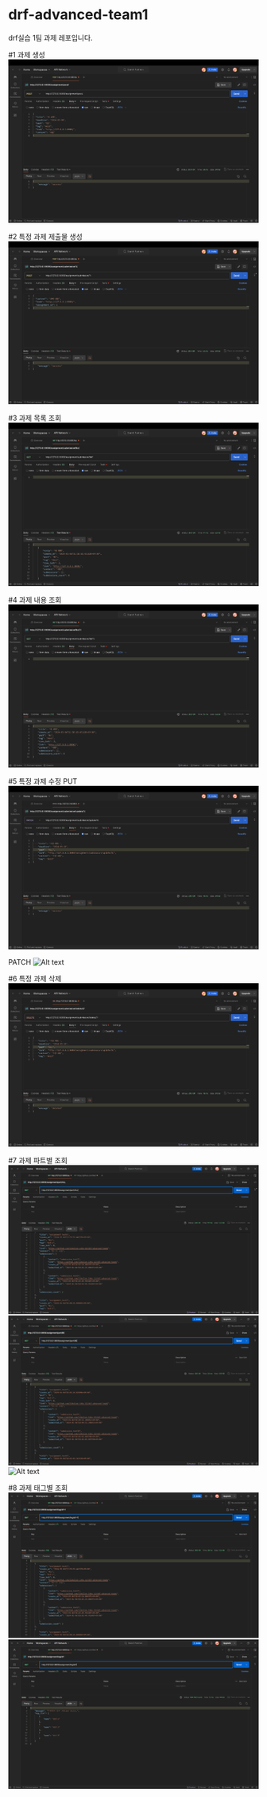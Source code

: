 # drf-advanced-team1
drf실습 1팀 과제 레포입니다.

#1 과제 생성
![Alt text](</images/과제 생성.png>)

#2 특정 과제 제출물 생성
![Alt text](</images/제출물 생성.png>)

#3 과제 목록 조회
![Alt text](</images/과제 목록 조회.png>)

#4 과제 내용 조회
![Alt text](</images/특정 과제 조회.png>)

#5 특정 과제 수정
PUT
![Alt text](</images/특정 과제 수정.png>)

PATCH
![Alt text](<>)

#6 특정 과제 삭제
![Alt text](</images/특정 과제 삭제.png>)

#7 과제 파트별 조회
![Alt text](</images/과제 파트별 조회 ALL.png>)
![Alt text](</images/과제 파트별 조회 BE.png>)
![Alt text](</images/과제 파트별 조회 FE.png>)

#8 과제 태그별 조회
![Alt text](</images/과제 태그별 조회 성공.png>)
![Alt text](</images/과제 태그별 조회 실패.png>)

